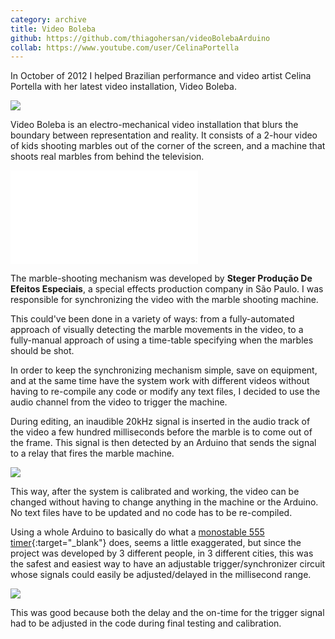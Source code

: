 ```yaml
---
category: archive
title: Video Boleba
github: https://github.com/thiagohersan/videoBolebaArduino
collab: https://www.youtube.com/user/CelinaPortella
---
```

In October of 2012 I helped Brazilian performance and video artist Celina Portella with her latest video installation, Video Boleba.

![](/assets/projects/video-boleba/bolebaBoyStill.jpg)

Video Boleba is an electro-mechanical video installation that blurs the boundary between representation and reality. It consists of a 2-hour video of kids shooting marbles out of the corner of the screen, and a machine that shoots real marbles from behind the television.

<div class="video-wrapper video-wrapper-16x9">
    <iframe src="//www.youtube.com/embed/7qkE40LC90s" frameborder="0" allowfullscreen=""></iframe>
</div>

The marble-shooting mechanism was developed by **Steger Produção De Efeitos Especiais**, a special effects production company in São Paulo. I was responsible for synchronizing the video with the marble shooting machine.

This could've been done in a variety of ways: from a fully-automated approach of visually detecting the marble movements in the video, to a fully-manual approach of using a time-table specifying when the marbles should be shot.

In order to keep the synchronizing mechanism simple, save on equipment, and at the same time have the system work with different videos without having to re-compile any code or modify any text files, I decided to use the audio channel from the video to trigger the machine.

During editing, an inaudible 20kHz signal is inserted in the audio track of the video a few hundred milliseconds before the marble is to come out of the frame. This signal is then detected by an Arduino that sends the signal to a relay that fires the marble machine.

![](/assets/projects/video-boleba/bolebaSchematic.jpg)

This way, after the system is calibrated and working, the video can be changed without having to change anything in the machine or the Arduino. No text files have to be updated and no code has to be re-compiled.

Using a whole Arduino to basically do what a [monostable 555 timer](http://en.wikipedia.org/wiki/555_timer_IC#Monostable){:target="_blank"} does, seems a little exaggerated, but since the project was developed by 3 different people, in 3 different cities, this was the safest and easiest way to have an adjustable trigger/synchronizer circuit whose signals could easily be adjusted/delayed in the millisecond range.

![](/assets/projects/video-boleba/bolebaCircuitStill.jpg)

This was good because both the delay and the on-time for the trigger signal had to be adjusted in the code during final testing and calibration.
